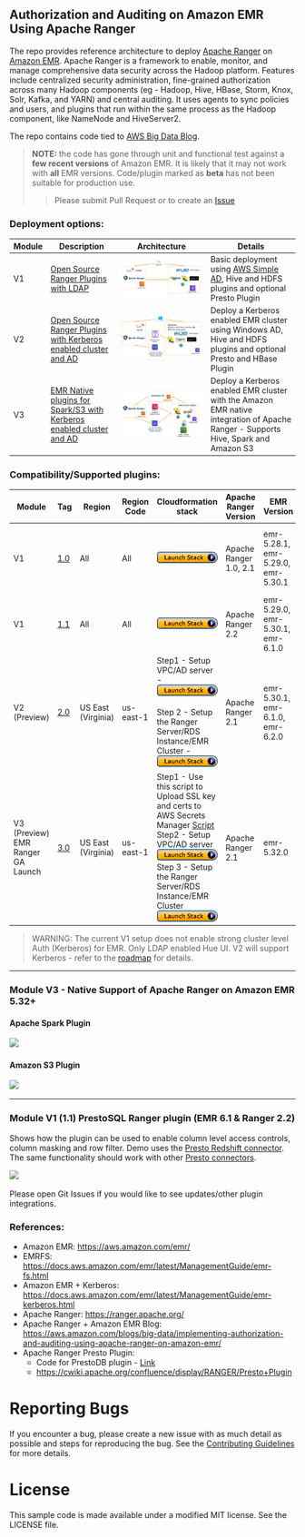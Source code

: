 ## Authorization and Auditing on Amazon EMR Using Apache Ranger

The repo provides reference architecture to deploy [Apache Ranger](https://ranger.apache.org/) on [Amazon EMR](https://aws.amazon.com/emr/). Apache Ranger is a framework to enable, monitor, and manage comprehensive data security across the Hadoop platform. 
Features include centralized security administration, 
fine-grained authorization across many Hadoop components (eg - Hadoop, Hive, HBase, Storm, Knox, Solr, Kafka, and YARN) and central auditing. 
It uses agents to sync policies and users, and plugins that run within the same process as the Hadoop component, like NameNode and HiveServer2.

The repo contains code tied to [AWS Big Data Blog](https://aws.amazon.com/blogs/big-data/implementing-authorization-and-auditing-using-apache-ranger-on-amazon-emr/).

> **NOTE:** the code has gone through unit and functional test against a **few recent versions** of Amazon EMR. 
> It is likely that it may not work with **all** EMR versions.
> Code/plugin marked as **beta** has not been suitable for production use.
>> Please submit Pull Request or to create an [Issue](https://github.com/aws-samples/aws-emr-apache-ranger/issues/new)
>
### Deployment options: 

| Module | Description| Architecture | Details |
| ------ | -------| --- |-------------------------------------------------------- |
| V1 | [Open Source Ranger Plugins with LDAP](aws_emr_blog_v1) |  ![](images/simple-ad-setup.png) | Basic deployment using [AWS Simple AD](https://docs.aws.amazon.com/directoryservice/latest/admin-guide/directory_simple_ad.html), Hive and HDFS plugins and optional Presto Plugin|
| V2 | [Open Source Ranger Plugins with Kerberos enabled cluster and AD](aws_emr_blog_v1) |  ![](images/emr-ranger-v2.png) | Deploy a Kerberos enabled EMR cluster using Windows AD, Hive and HDFS plugins and optional Presto and HBase Plugin|
| V3 | [EMR Native plugins for Spark/S3 with Kerberos enabled cluster and AD](aws_emr_blog_v3) |  ![](images/emr-ranger-v3.png) | Deploy a Kerberos enabled EMR cluster with the Amazon EMR native integration of Apache Ranger - Supports Hive, Spark and Amazon S3|

### Compatibility/Supported plugins: 
| Module|  Tag | Region| Region Code | Cloudformation stack | Apache Ranger Version | EMR Version | Supported Plugins|
| -------| --- | --- | --- | --- | --- | --- |-------------------------------------------------------- |
| V1 | [1.0](https://github.com/aws-samples/aws-emr-apache-ranger/tree/1.0) | All| All| [![Foo](images/launch_stack.png)](https://console.aws.amazon.com/cloudformation/home?region=us-east-1#/stacks/new?stackName=EMRSecurityWithRangerBlogV1&templateURL=https://s3.amazonaws.com/aws-bigdata-blog/artifacts/aws-blog-emr-ranger/1.0/cloudformation/nestedstack.template) | Apache Ranger 1.0, 2.1 | emr-5.28.1, emr-5.29.0, emr-5.30.1| Hive 2.x, Hadoop 2.x, PrestoDB 0.227/0.232 (Presto plugin needs Ranger 2.0) | 
| V1 | [1.1](https://github.com/aws-samples/aws-emr-apache-ranger/tree/1.1) | All| All| [![Foo](images/launch_stack.png)](https://console.aws.amazon.com/cloudformation/home?region=us-east-1#/stacks/new?stackName=EMRSecurityWithRangerBlogV1&templateURL=https://s3.amazonaws.com/aws-bigdata-blog/artifacts/aws-blog-emr-ranger/1.1/cloudformation/nestedstack.template) | Apache Ranger 2.2 | emr-5.29.0, emr-5.30.1, emr-6.1.0 | Hive 3.x, Hadoop 3.x, PrestoSQL 338 OR PrestoDB 0.232 | 
| V2 (Preview) | [2.0](https://github.com/aws-samples/aws-emr-apache-ranger/tree/emr-ranger-2.0) | US East (Virginia)| us-east-1| Step1 - Setup VPC/AD server - [![Foo](images/launch_stack.png)](https://console.aws.amazon.com/cloudformation/home?region=us-east-1#/stacks/new?stackName=EMRSecurityWithRangerBlogV2-Step1&templateURL=https://s3.amazonaws.com/aws-bigdata-blog/artifacts/aws-blog-emr-ranger/2.0/cloudformation/step1_vpc-ec2-ad.template) <br /> <br /> Step 2 -  Setup the Ranger Server/RDS Instance/EMR Cluster - [![Foo](images/launch_stack.png)](https://console.aws.amazon.com/cloudformation/home?region=us-east-1#/stacks/new?stackName=EMRSecurityWithRangerBlogV2-Step2&templateURL=https://s3.amazonaws.com/aws-bigdata-blog/artifacts/aws-blog-emr-ranger/2.0/cloudformation/step2_ranger-rds-emr.template) | Apache Ranger 2.1 | emr-5.30.1, emr-6.1.0, emr-6.2.0 | Hive 2.x, Hadoop 2.x, PrestoSQL 338/343, PrestoDB 0.227/0.232 (Presto plugin needs Ranger 2.0) | 
| V3 (Preview) EMR Ranger GA Launch | [3.0](https://github.com/aws-samples/aws-emr-apache-ranger/tree/emr-ranger-3.0) | US East (Virginia)| us-east-1| Step1 - Use this script to Upload SSL key and certs to AWS Secrets Manager [Script](aws_emr_blog_v3/scripts/emr-tls/create-tls-certs.sh) <br /> Step2 - Setup VPC/AD server [![Foo](images/launch_stack.png)](https://console.aws.amazon.com/cloudformation/home?region=us-east-1#/stacks/new?stackName=EMRSecurityWithRangerBlogV3-Step1&templateURL=https://s3.amazonaws.com/aws-bigdata-blog/artifacts/aws-blog-emr-ranger/3.0/cloudformation/step1_vpc-ec2-ad.template) <br /> Step 3 -  Setup the Ranger Server/RDS Instance/EMR Cluster [![Foo](images/launch_stack.png)](https://console.aws.amazon.com/cloudformation/home?region=us-east-1#/stacks/new?stackName=EMRSecurityWithRangerBlogV3-Step2&templateURL=https://s3.amazonaws.com/aws-bigdata-blog/artifacts/aws-blog-emr-ranger/3.0/cloudformation/step2_ranger-rds-emr.template) | Apache Ranger 2.1 | emr-5.32.0 | Hive 2.x, Hadoop 2.x, Spark 2.x | 

> WARNING: The current V1 setup does not enable strong cluster level Auth (Kerberos) for EMR. Only LDAP enabled Hue UI. V2 will support Kerberos - refer to the [roadmap](https://github.com/aws-samples/aws-emr-apache-ranger/projects/1) for details.

----

### Module V3 - Native Support of Apache Ranger on Amazon EMR 5.32+

#### Apache Spark Plugin
![](images/emr-ranger-spark.gif)

#### Amazon S3 Plugin

![](images/emr-ranger-s3.gif)

----

### Module V1 (1.1) PrestoSQL Ranger plugin (EMR 6.1 & Ranger 2.2)
Shows how the plugin can be used to enable column level access controls, column masking and row filter. Demo uses the [Presto Redshift connector](https://prestosql.io/docs/current/connector/redshift.html). The same functionality should work with other [Presto connectors](https://prestosql.io/docs/current/connector.html).

![](images/prestosql_ranger_plugin.gif)

Please open Git Issues if you would like to see updates/other plugin integrations. 
### References:

 - Amazon EMR: https://aws.amazon.com/emr/
 - EMRFS: https://docs.aws.amazon.com/emr/latest/ManagementGuide/emr-fs.html
 - Amazon EMR + Kerberos: https://docs.aws.amazon.com/emr/latest/ManagementGuide/emr-kerberos.html 
 - Apache Ranger: https://ranger.apache.org/
 - Apache Ranger + Amazon EMR Blog: https://aws.amazon.com/blogs/big-data/implementing-authorization-and-auditing-using-apache-ranger-on-amazon-emr/
 - Apache Ranger Presto Plugin: 
   - Code for PrestoDB plugin - [Link](https://github.com/varunrao/ranger/tree/prestodb)
   - https://cwiki.apache.org/confluence/display/RANGER/Presto+Plugin


# Reporting Bugs

If you encounter a bug, please create a new issue with as much detail as possible and steps for reproducing the bug. See the [Contributing Guidelines](./CONTRIBUTING.md) for more details.

# License

This sample code is made available under a modified MIT license. See the LICENSE file.
